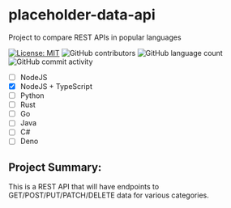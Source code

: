 # placeholder-data-api
Project to compare REST APIs in popular languages

[![License: MIT](https://img.shields.io/badge/License-MIT-yellow.svg)](https://opensource.org/licenses/MIT) ![GitHub contributors](https://img.shields.io/github/contributors/spiray/placeholder-data-api.svg) ![GitHub language count](https://img.shields.io/github/languages/count/spiray/placeholder-data-api) ![GitHub commit activity](https://img.shields.io/github/commit-activity/m/spiray/placeholder-data-api.svg)

- [ ] NodeJS
- [x] NodeJS + TypeScript
- [ ] Python
- [ ] Rust
- [ ] Go
- [ ] Java
- [ ] C#
- [ ] Deno

## Project Summary:

This is a REST API that will have endpoints to GET/POST/PUT/PATCH/DELETE data for various categories.

